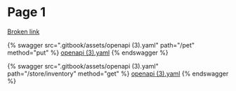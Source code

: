 # Page 1

[Broken link](broken-reference "mention")



{% swagger src=".gitbook/assets/openapi (3).yaml" path="/pet" method="put" %}
[openapi (3).yaml](<.gitbook/assets/openapi (3).yaml>)
{% endswagger %}

{% swagger src=".gitbook/assets/openapi (3).yaml" path="/store/inventory" method="get" %}
[openapi (3).yaml](<.gitbook/assets/openapi (3).yaml>)
{% endswagger %}
